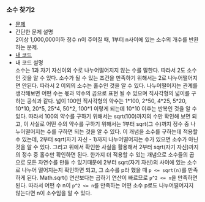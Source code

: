 ### 소수 찾기2
* [문제](https://programmers.co.kr/learn/courses/30/lessons/12921)  
* 간단한 문제 설명   
    2이상 1,000,000이하 정수 n이 주어질 때, 1부터 n사이에 있는 소수의 개수를 반환하는 문제.
* [내 코드](finding_prime.java)  
* 내 코드 설명  
    소수는 1과 자기 자신이외 수로 나누어떨어지지 않는 수를 말한다. 따라서 2도 소수인 것을 알 수 있다. 소수가 될 수 있는 조건을 만족하기 위해서는 2로 나누어떨어지면 안된다. 따라서 2 이외의 소수는 홀수인 것을 알 수 있다. 나누어떨어지는 관계를 생각해보면 어떤 수는 몫과 약수의 곱으로 표현 될 수 있으며 직사각형의 넓이를 구하는 공식과 같다. 넓이 100인 직사각형의 약수는 1\*100, 2\*50, 4\*25, 5\*20, 10\*10, 20\*5, 25\*4, 50\*2, 100\*1 이렇게 되는데 10\*10 이후는 반복인 것을 알 수 있다. 따라서 100의 약수를 구하기 위해서는 sqrt(100)까지의 수만 확인해 보면 되고, 이 사실로 어떤 수의 약수를 구하기 위해서는 1부터 sqrt(그 수)까지 정수 중 나누어떨어지는 수를 구하면 되는 것을 알 수 있다. 이 개념을 소수를 구하는데 적용할 수 있는데, 2부터 sqrt(자기 자신 - 1)까지 나누어떨어지는 수가 있으면 소수가 아닌 것을 알 수 있다. 그리고 위에서 확인한 사실을 활용해서 2부터 sqrt(자기 자신)까지의 정수 중 홀수만 확인하면 된다. 한가지 더 적용할 수 있는 개념으로 소수들의 곱으로 모든 자연수를 만들 수 있기때문에 2부터 sqrt(자기 자신)의 사이에 있는 소수로 나누어 떨어지는지 확인하면 되고, 그 소수를 p라 했을 때 `p <= sqrt(n)`를 만족하게 된다. Math.sqrt() 연산보다는 곱하기 연산이 빠르므로 `p^2 <= n`을 만족하면 된다. 따라서 어떤 수 n이 `p^2 <= n`를 만족하는 어떤 소수 p로도 나누어떨어지지 않는다면 n이 소수임을 알 수 있다.

